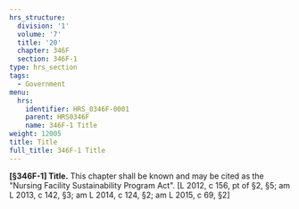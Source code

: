 ```yaml
---
hrs_structure:
  division: '1'
  volume: '7'
  title: '20'
  chapter: 346F
  section: 346F-1
type: hrs_section
tags:
  - Government
menu:
  hrs:
    identifier: HRS_0346F-0001
    parent: HRS0346F
    name: 346F-1 Title
weight: 12005
title: Title
full_title: 346F-1 Title
---
```

**[§346F-1] Title.** This chapter shall be known and may be cited as the "Nursing Facility Sustainability Program Act". [L 2012, c 156, pt of §2, §5; am L 2013, c 142, §3; am L 2014, c 124, §2; am L 2015, c 69, §2]